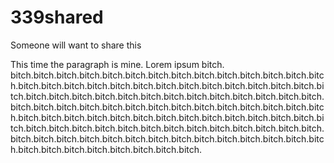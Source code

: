 # 339shared
Someone will want to share this

This time the paragraph is mine. Lorem ipsum bitch. bitch.bitch.bitch.bitch.bitch.bitch.bitch.bitch.bitch.bitch.bitch.bitch.bitch.bitch.bitch.bitch.bitch.bitch.bitch.bitch.bitch.bitch.bitch.bitch.bitch.bitch.bitch.bitch.bitch.bitch.bitch.bitch.bitch.bitch.bitch.bitch.bitch.bitch.bitch.bitch.bitch.bitch.bitch.bitch.bitch.bitch.bitch.bitch.bitch.bitch.bitch.bitch.bitch.bitch.bitch.bitch.bitch.bitch.bitch.bitch.bitch.bitch.bitch.bitch.bitch.bitch.bitch.bitch.bitch.bitch.bitch.bitch.bitch.bitch.bitch.bitch.bitch.bitch.bitch.bitch.bitch.bitch.bitch.bitch.bitch.bitch.bitch.bitch.bitch.bitch.bitch.bitch.bitch.bitch.bitch.bitch.bitch.bitch.bitch.bitch.bitch.bitch.bitch.bitch.
